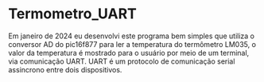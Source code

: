 # Termometro_UART

Em janeiro de 2024 eu desenvolvi este programa bem simples que utiliza o conversor AD do pic16f877 para ler a temperatura do termômetro LM035, o valor da temperatura é mostrado para o usuário por meio de um terminal, via comunicação UART. UART é um protocolo de comunicação serial assincrono entre dois dispositivos.
